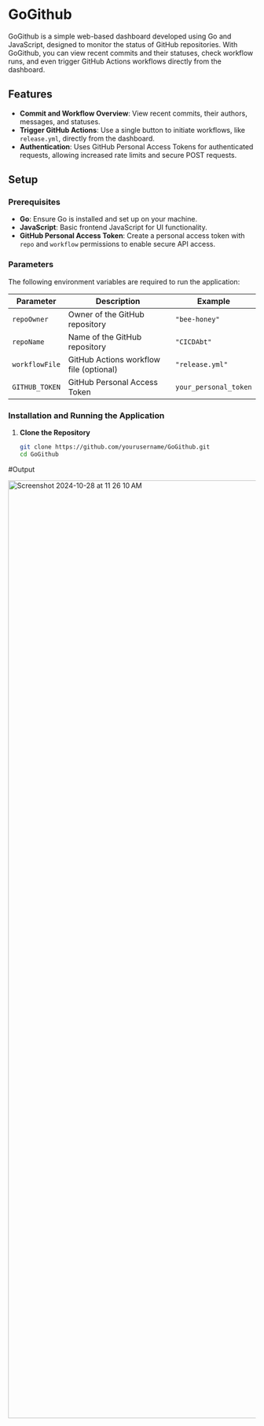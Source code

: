 # GoGithub

GoGithub is a simple web-based dashboard developed using Go and JavaScript, designed to monitor the status of GitHub repositories. With GoGithub, you can view recent commits and their statuses, check workflow runs, and even trigger GitHub Actions workflows directly from the dashboard.

## Features
- **Commit and Workflow Overview**: View recent commits, their authors, messages, and statuses.
- **Trigger GitHub Actions**: Use a single button to initiate workflows, like `release.yml`, directly from the dashboard.
- **Authentication**: Uses GitHub Personal Access Tokens for authenticated requests, allowing increased rate limits and secure POST requests.

## Setup

### Prerequisites
- **Go**: Ensure Go is installed and set up on your machine.
- **JavaScript**: Basic frontend JavaScript for UI functionality.
- **GitHub Personal Access Token**: Create a personal access token with `repo` and `workflow` permissions to enable secure API access.

### Parameters
The following environment variables are required to run the application:

| Parameter          | Description                               | Example                |
|--------------------|-------------------------------------------|------------------------|
| `repoOwner`        | Owner of the GitHub repository            | `"bee-honey"`          |
| `repoName`         | Name of the GitHub repository             | `"CICDAbt"`            |
| `workflowFile`     | GitHub Actions workflow file (optional)   | `"release.yml"`        |
| `GITHUB_TOKEN`     | GitHub Personal Access Token              | `your_personal_token`  |

### Installation and Running the Application

1. **Clone the Repository**
   ```bash
   git clone https://github.com/yourusername/GoGithub.git
   cd GoGithub


#Output

<img width="1910" alt="Screenshot 2024-10-28 at 11 26 10 AM" src="https://github.com/user-attachments/assets/0023bb85-ee8a-4a23-ab17-7e1504e44294">

